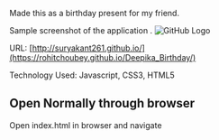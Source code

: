 Made this as a birthday present for my friend.

Sample screenshot of the application .
![GitHub Logo](/images/screenshots/sample.jpg)

URL: [http://suryakant261.github.io/](https://rohitchoubey.github.io/Deepika_Birthday/)

Technology Used: Javascript, CSS3, HTML5


## Open Normally through browser
Open index.html in browser and navigate


